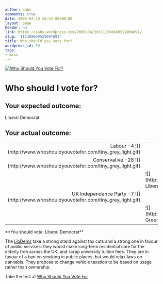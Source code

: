```yaml
---
author: aabs
comments: true
date: 2005-04-20 18:44:00+00:00
layout: page
header: no
link: https://aabs.wordpress.com/2005/04/20/111398669529094891/
slug: '111398669529094891'
title: Who should you vote for?
wordpress_id: 59
tags:
- misc
---
```


[![Who Should You Vote For?](http://www.whoshouldyouvotefor.com/wsyvfbloglogo.jpg)](http://www.whoshouldyouvotefor.com)


# Who should I vote for?




## Your expected outcome:


Liberal Democrat


## Your actual outcome:


<table cellpadding="0" cellspacing="0" ><tbody >
<tr >

<td align="right" valign="middle" >Labour -4 ![](http://www.whoshouldyouvotefor.com/tiny_grey_light.gif)
</td>

<td align="left" valign="middle" >
</td>
</tr>
<tr >

<td align="right" valign="middle" >Conservative -28 ![](http://www.whoshouldyouvotefor.com/tiny_grey_light.gif)
</td>

<td align="left" valign="middle" >
</td>
</tr>
<tr >

<td align="right" valign="middle" >
</td>

<td align="left" valign="middle" >![](http://www.whoshouldyouvotefor.com/tiny_grey_dark.gif) Liberal Democrat 46
</td>
</tr>
<tr >

<td align="right" valign="middle" >UK Independence Party -7 ![](http://www.whoshouldyouvotefor.com/tiny_grey_light.gif)
</td>

<td align="left" valign="middle" >
</td>
</tr>
<tr >

<td align="right" valign="middle" >
</td>

<td align="left" valign="middle" >![](http://www.whoshouldyouvotefor.com/tiny_grey_dark.gif) Green 33
</td>
</tr>
</tbody></table>
**You should vote: Liberal Democrat**

The [LibDems](http://www.libdems.org.uk) take a strong stand against tax cuts and a strong one in favour of public services: they would make long-term residential care for the elderly free across the UK, and scrap university tuition fees. They are in favour of a ban on smoking in public places, but would relax laws on cannabis. They propose to change vehicle taxation to be based on usage rather than ownership.

Take the test at [Who Should You Vote For](http://www.whoshouldyouvotefor.com)
